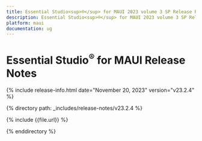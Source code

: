 ```yaml
---
title: Essential Studio<sup>®</sup> for MAUI 2023 volume 3 SP Release Release Notes  
description: Essential Studio<sup>®</sup> for MAUI 2023 volume 3 SP Release Release Notes  
platform: maui
documentation: ug
---
```


# Essential Studio<sup>®</sup> for MAUI  Release Notes  

{% include release-info.html date="November 20, 2023"  version="v23.2.4" %} 

{% directory path: _includes/release-notes/v23.2.4 %}

{% include {{file.url}} %}

{% enddirectory %}